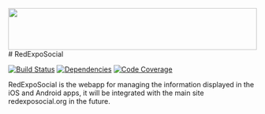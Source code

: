 <img src="http://45.55.94.138/static/img/icons/res.svg" width="100%" height="85">
# RedExpoSocial

[![Build Status](https://travis-ci.org/redexposocial/redexposocial.svg?branch=master)](https://travis-ci.org/redexposocial/redexposocial)
[![Dependencies](https://david-dm.org/redexposocial/redexposocial.svg)](https://david-dm.org/redexposocial/redexposocial)
[![Code Coverage](https://lima.codeclimate.com/github/redexposocial/redexposocial.svg)](https://lima.codeclimate.com/github/redexposocial/redexposocial)

RedExpoSocial is the webapp for managing the information displayed in the iOS and Android apps, it will be integrated with the main site redexposocial.org in the future.
